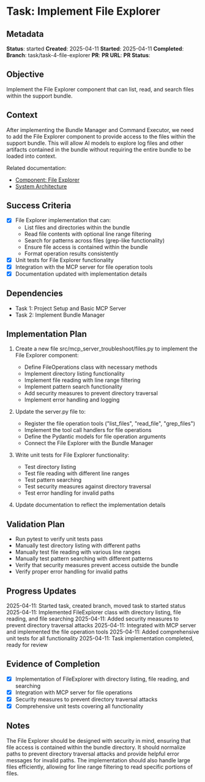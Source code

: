 # Task: Implement File Explorer

## Metadata
**Status**: started
**Created**: 2025-04-11
**Started**: 2025-04-11
**Completed**: 
**Branch**: task/task-4-file-explorer
**PR**: 
**PR URL**: 
**PR Status**: 

## Objective
Implement the File Explorer component that can list, read, and search files within the support bundle.

## Context
After implementing the Bundle Manager and Command Executor, we need to add the File Explorer component to provide access to the files within the support bundle. This will allow AI models to explore log files and other artifacts contained in the bundle without requiring the entire bundle to be loaded into context.

Related documentation:
- [Component: File Explorer](/docs/components/file-explorer.md)
- [System Architecture](/docs/architecture.md)

## Success Criteria
- [x] File Explorer implementation that can:
  - List files and directories within the bundle
  - Read file contents with optional line range filtering
  - Search for patterns across files (grep-like functionality)
  - Ensure file access is contained within the bundle
  - Format operation results consistently
- [x] Unit tests for File Explorer functionality
- [x] Integration with the MCP server for file operation tools
- [x] Documentation updated with implementation details

## Dependencies
- Task 1: Project Setup and Basic MCP Server
- Task 2: Implement Bundle Manager

## Implementation Plan

1. Create a new file src/mcp_server_troubleshoot/files.py to implement the File Explorer component:
   - Define FileOperations class with necessary methods
   - Implement directory listing functionality
   - Implement file reading with line range filtering
   - Implement pattern search functionality
   - Add security measures to prevent directory traversal
   - Implement error handling and logging

2. Update the server.py file to:
   - Register the file operation tools ("list_files", "read_file", "grep_files")
   - Implement the tool call handlers for file operations
   - Define the Pydantic models for file operation arguments
   - Connect the File Explorer with the Bundle Manager

3. Write unit tests for File Explorer functionality:
   - Test directory listing
   - Test file reading with different line ranges
   - Test pattern searching
   - Test security measures against directory traversal
   - Test error handling for invalid paths

4. Update documentation to reflect the implementation details

## Validation Plan
- Run pytest to verify unit tests pass
- Manually test directory listing with different paths
- Manually test file reading with various line ranges
- Manually test pattern searching with different patterns
- Verify that security measures prevent access outside the bundle
- Verify proper error handling for invalid paths

## Progress Updates
2025-04-11: Started task, created branch, moved task to started status
2025-04-11: Implemented FileExplorer class with directory listing, file reading, and file searching
2025-04-11: Added security measures to prevent directory traversal attacks
2025-04-11: Integrated with MCP server and implemented the file operation tools
2025-04-11: Added comprehensive unit tests for all functionality
2025-04-11: Task implementation completed, ready for review

## Evidence of Completion
- [x] Implementation of FileExplorer with directory listing, file reading, and searching
- [x] Integration with MCP server for file operations
- [x] Security measures to prevent directory traversal attacks
- [x] Comprehensive unit tests covering all functionality

## Notes
The File Explorer should be designed with security in mind, ensuring that file access is contained within the bundle directory. It should normalize paths to prevent directory traversal attacks and provide helpful error messages for invalid paths. The implementation should also handle large files efficiently, allowing for line range filtering to read specific portions of files.